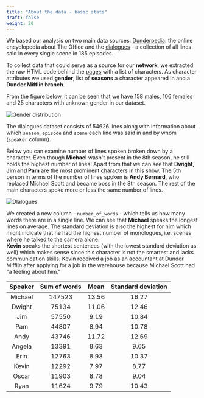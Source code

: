 ```yaml
---
title: "About the data - basic stats"
draft: false
weight: 20
---
```


We based our analysis on two main data sources: [Dunderpedia](https://theoffice.fandom.com/wiki/Main_Page): the online encyclopedia about The Office and the [dialogues](https://www.kaggle.com/nasirkhalid24/the-office-us-complete-dialoguetranscript?select=The-Office-Lines-V4.csv) - a collection of all lines said in every single scene in 185 episodes.


To collect data that could serve as a source for our **network**, we extracted the raw HTML code behind the [pages](https://theoffice.fandom.com/wiki/Category:Characters) with a list of characters. As character attributes we used **gender**, list of **seasons** a character appeared in and a **Dunder Mifflin branch**.

From the figure below, it can be seen that we have 158 males, 106 females and 25 characters with unknown gender in our dataset.

![Gender distribution](/img/Gender_distribution.png)


The dialogues dataset consists of 54626 lines along with information about which `season`, `episode` and `scene` each line was said in and by whom (`speaker` column).

Below you can examine number of lines spoken broken down by a character. Even though **Michael** wasn't present in the 8th season, he still holds the highest number of lines! Apart from that we can see that **Dwight, Jim and Pam** are the most prominent characters in this show. The 5th person in terms of the number of lines spoken is **Andy Bernard**, who replaced Michael Scott and became boss in the 8th season. The rest of the main characters spoke more or less the same number of lines.

![DIalogues](/img/Dialogues.png)

We created a new column - `number_of_words` - which tells us how many words there are in a single line. We can see that **Michael** speaks the longest lines on average. The standard deviation is also the highest for him which might indicate that he had the highest number of monologues, i.e. scenes where he talked to the camera alone.  
**Kevin** speaks the shortest sentences (with the lowest standard deviation as well) which makes sense since this character is not the smartest and lacks communication skills. Kevin received a job as an accountant at Dunder Mifflin after applying for a job in the warehouse because Michael Scott had "a feeling about him."

| Speaker 	| Sum of words 	|    Mean  	| Standard deviation 	|
|:---:	|:---:	|:---:	|:---:	|
| Michael 	| 147523 	| 13.56 	| 16.27 	|
| Dwight 	| 75134 	| 11.06 	| 12.46 	|
| Jim 	| 57550 	| 9.19 	| 10.84 	|
| Pam 	| 44807 	| 8.94 	| 10.78 	|
| Andy 	| 43746 	| 11.72 	| 12.69 	|
| Angela 	| 13391 	| 8.63 	| 9.65 	|
| Erin 	| 12763 	| 8.93 	| 10.37 	|
| Kevin 	| 12292 	| 7.97 	| 8.77 	|
| Oscar 	| 11903 	| 8.78 	| 9.04 	|
| Ryan 	| 11624 	| 9.79 	| 10.43 	|